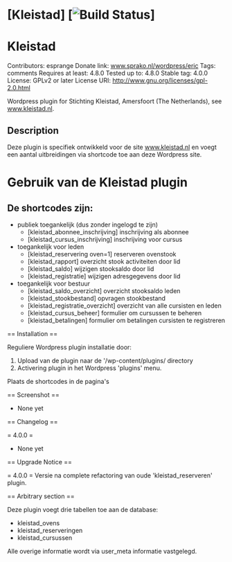 # [Kleistad] [![Build Status](https://travis-ci.org/esprange/kleistad.png)]

# Kleistad
Contributors: esprange
Donate link: www.sprako.nl/wordpress/eric
Tags: comments
Requires at least: 4.8.0
Tested up to: 4.8.0
Stable tag: 4.0.0
License: GPLv2 or later
License URI: http://www.gnu.org/licenses/gpl-2.0.html

Wordpress plugin for Stichting Kleistad, Amersfoort (The Netherlands), see www.kleistad.nl.

## Description

Deze plugin is specifiek ontwikkeld voor de site www.kleistad.nl en voegt een aantal uitbreidingen via shortcode toe aan deze Wordpress site.

# Gebruik van de Kleistad plugin

## De shortcodes zijn: 
* publiek toegankelijk (dus zonder ingelogd te zijn)
    + [kleistad_abonnee_inschrijving] inschrijving als abonnee
    + [kleistad_cursus_inschrijving] inschrijving voor cursus
* toegankelijk voor leden
    + [kleistad_reservering oven=1] reserveren ovenstook
    + [kleistad_rapport] overzicht stook activiteiten door lid
    + [kleistad_saldo] wijzigen stooksaldo door lid
    + [kleistad_registratie] wijzigen adresgegevens door lid
* toegankelijk voor bestuur
    + [kleistad_saldo_overzicht] overzicht stooksaldo leden
    + [kleistad_stookbestand] opvragen stookbestand
    + [kleistad_registratie_overzicht] overzicht van alle cursisten en leden
    + [kleistad_cursus_beheer] formulier om cursussen te beheren
    + [kleistad_betalingen] formulier om betalingen cursisten te registreren

== Installation ==

Reguliere Wordpress plugin installatie door:
1. Upload van de plugin naar de '/wp-content/plugins/ directory
2. Activering plugin in het Wordpress 'plugins' menu.

Plaats de shortcodes in de pagina's

== Screenshot ==
* None yet

== Changelog ==

= 4.0.0 =
* None yet

== Upgrade Notice ==

= 4.0.0 =
Versie na complete refactoring van oude 'kleistad_reserveren' plugin.

== Arbitrary section ==

Deze plugin voegt drie tabellen toe aan de database:

* kleistad_ovens
* kleistad_reserveringen
* kleistad_cursussen

Alle overige informatie wordt via user_meta informatie vastgelegd.

